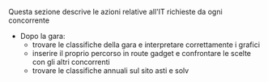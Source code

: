 Questa sezione descrive le azioni relative all'IT richieste da ogni concorrente
    
- Dopo la gara:
    - trovare le classifiche della gara e interpretare correttamente i grafici
    - inserire il proprio percorso in route gadget e confrontare le scelte con gli altri concorrenti
    - trovare le classifiche annuali sul sito asti e solv